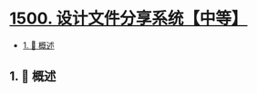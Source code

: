 # [1500. 设计文件分享系统【中等】](https://github.com/Tdahuyou/TNotes.leetcode/tree/main/notes/1500.%20%E8%AE%BE%E8%AE%A1%E6%96%87%E4%BB%B6%E5%88%86%E4%BA%AB%E7%B3%BB%E7%BB%9F%E3%80%90%E4%B8%AD%E7%AD%89%E3%80%91)

<!-- region:toc -->

- [1. 📝 概述](#1--概述)

<!-- endregion:toc -->

## 1. 📝 概述
